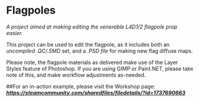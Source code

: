 # Flagpoles

*A project aimed at making editing the venerable L4D1/2 flagpole prop easier.*

This project can be used to edit the flagpole, as it includes both an *uncompiled .QC/.SMD* set, and a *.PSD file* for making new flag diffuse maps.

Please note, the flagpole materials as delivered make use of the Layer Styles feature of Photoshop. If you are using GIMP or Paint.NET, please take note of this, and make workflow adjustments as-needed.

##For an in-action example, please visit the Workshop page:
***https://steamcommunity.com/sharedfiles/filedetails/?id=1737690663***